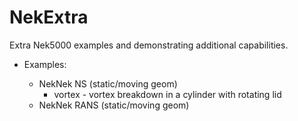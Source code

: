 # NekExtra

Extra Nek5000 examples and demonstrating additional capabilities.

 - Examples:
 
   - NekNek NS (static/moving geom)
      - vortex - vortex breakdown in a cylinder with rotating lid
   - NekNek RANS (static/moving geom)
